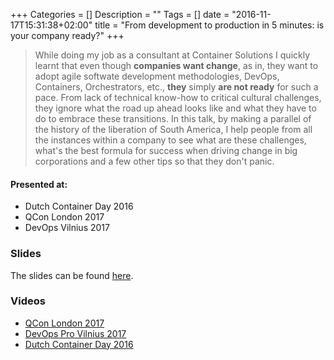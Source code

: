 +++
Categories = []
Description = ""
Tags = []
date = "2016-11-17T15:31:38+02:00"
title = "From development to production in 5 minutes: is your company ready?"
+++

> While doing my job as a consultant at Container Solutions I quickly learnt
that even though **companies want change**, as in, they want to adopt
agile softwate development methodologies, DevOps, Containers, Orchestrators, etc., **they**
simply **are not ready** for such a pace. From lack of technical know-how to critical
cultural challenges, they ignore what the road up ahead looks like and what they
have to do to embrace these transitions.
In this talk, by making a parallel of the history of the liberation of South America,
I help people from all the instances within a company to see what are these
challenges, what's the best formula for success when driving change in big corporations
and a few other tips so that they don't panic.

#### Presented at:

  - Dutch Container Day 2016
  - QCon London 2017
  - DevOps Vilnius 2017

### Slides
The slides can be found [here](https://speakerdeck.com/mongrelion/from-dev-to-prod-in-5-minutes-is-your-company-ready-asas-2017).

### Videos
* [QCon London 2017](https://www.infoq.com/presentations/embracing-containers)
* [DevOps Pro Vilnius 2017](https://www.youtube.com/watch?v=-tx4PNGTrwI)
* [Dutch Container Day 2016](https://www.youtube.com/watch?v=0mYVGSO43YI)
